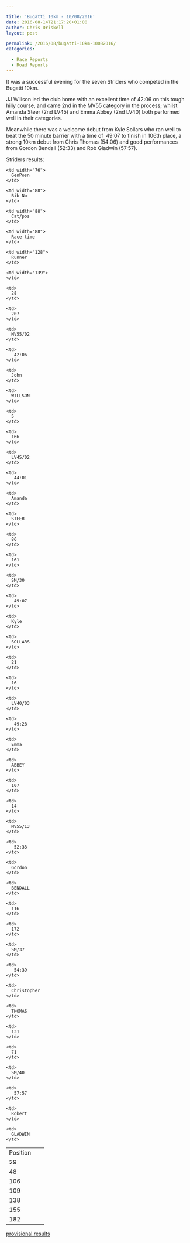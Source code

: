 ```yaml
---

title: 'Bugatti 10km - 10/08/2016'
date: 2016-08-14T21:17:20+01:00
author: Chris Driskell
layout: post

permalink: /2016/08/bugatti-10km-10082016/
categories:

  - Race Reports
  - Road Reports
---
```

It was a successful evening for the seven Striders who competed in the Bugatti 10km.

JJ Willson led the club home with an excellent time of 42:06 on this tough hilly course, and came 2nd in the MV55 category in the process; whilst Amanda Steer (2nd LV45) and Emma Abbey (2nd LV40) both performed well in their categories.

Meanwhile there was a welcome debut from Kyle Sollars who ran well to beat the 50 minute barrier with a time of  49:07 to finish in 106th place, a strong 10km debut from Chris Thomas (54:06) and good performances from Gordon Bendall (52:33) and Rob Gladwin (57:57).

Striders results:

<table width="695">
  <tr>
    <td width="88">
      Position
    </td>
    
    <td width="76">
      GenPosn
    </td>
    
    <td width="88">
      Bib No
    </td>
    
    <td width="88">
      Cat/pos
    </td>
    
    <td width="88">
      Race time
    </td>
    
    <td width="128">
      Runner
    </td>
    
    <td width="139">
    </td>
  </tr>
  
  <tr>
    <td>
      29
    </td>
    
    <td>
      28
    </td>
    
    <td>
      207
    </td>
    
    <td>
      MV55/02
    </td>
    
    <td>
       42:06
    </td>
    
    <td>
      John
    </td>
    
    <td>
      WILLSON
    </td>
  </tr>
  
  <tr>
    <td>
      48
    </td>
    
    <td>
      5
    </td>
    
    <td>
      166
    </td>
    
    <td>
      LV45/02
    </td>
    
    <td>
       44:01
    </td>
    
    <td>
      Amanda
    </td>
    
    <td>
      STEER
    </td>
  </tr>
  
  <tr>
    <td>
      106
    </td>
    
    <td>
      86
    </td>
    
    <td>
      161
    </td>
    
    <td>
      SM/30
    </td>
    
    <td>
       49:07
    </td>
    
    <td>
      Kyle
    </td>
    
    <td>
      SOLLARS
    </td>
  </tr>
  
  <tr>
    <td>
      109
    </td>
    
    <td>
      21
    </td>
    
    <td>
      16
    </td>
    
    <td>
      LV40/03
    </td>
    
    <td>
       49:28
    </td>
    
    <td>
      Emma
    </td>
    
    <td>
      ABBEY
    </td>
  </tr>
  
  <tr>
    <td>
      138
    </td>
    
    <td>
      107
    </td>
    
    <td>
      14
    </td>
    
    <td>
      MV55/13
    </td>
    
    <td>
       52:33
    </td>
    
    <td>
      Gordon
    </td>
    
    <td>
      BENDALL
    </td>
  </tr>
  
  <tr>
    <td>
      155
    </td>
    
    <td>
      116
    </td>
    
    <td>
      172
    </td>
    
    <td>
      SM/37
    </td>
    
    <td>
       54:39
    </td>
    
    <td>
      Christopher
    </td>
    
    <td>
      THOMAS
    </td>
  </tr>
  
  <tr>
    <td>
      182
    </td>
    
    <td>
      131
    </td>
    
    <td>
      71
    </td>
    
    <td>
      SM/40
    </td>
    
    <td>
       57:57
    </td>
    
    <td>
      Robert
    </td>
    
    <td>
      GLADWIN
    </td>
  </tr>
</table>

[provisional results](https://www.almostathletes.co.uk/uploads/Bugatti/2016/Bugatti%202016.pdf)